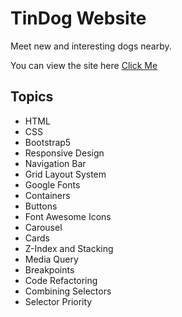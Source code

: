 # TinDog Website

Meet new and interesting dogs nearby.

You can view the site here [Click Me](https://rebrey.github.io/tindog-landing-page/) 

## Topics

- HTML
- CSS
- Bootstrap5
- Responsive Design
- Navigation Bar
- Grid Layout System
- Google Fonts
- Containers
- Buttons
- Font Awesome Icons
- Carousel
- Cards
- Z-Index and Stacking
- Media Query 
- Breakpoints
- Code Refactoring
- Combining Selectors
- Selector Priority


